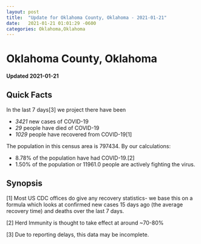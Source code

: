 ```yaml
---
layout: post
title:  "Update for Oklahoma County, Oklahoma - 2021-01-21"
date:   2021-01-21 01:01:29 -0600
categories: Oklahoma,Oklahoma
---
```


# Oklahoma County, Oklahoma
#### Updated 2021-01-21

## Quick Facts

In the last 7 days[3] we project there have been
- *3421* new cases of COVID-19
- *29* people have died of COVID-19
- *1029* people have recovered from COVID-19[1]

The population in this census area is 797434. By our calculations:
- 8.78% of the population have had COVID-19.[2]
- 1.50% of the population or 11961.0 people are actively fighting the virus.

## Synopsis




[1] Most US CDC offices do give any recovery statistics- we base this on a formula which looks at confirmed new cases
15 days ago (the average recovery time) and deaths over the last 7 days.

[2] Herd Immunity is thought to take effect at around ~70-80%

[3] Due to reporting delays, this data may be incomplete.
 
    